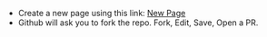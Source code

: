 * Create a new page using this link: [New Page](https://github.com/emad-elsaid/emad-elsaid.github.io/new/master)
* Github will ask you to fork the repo. Fork, Edit, Save, Open a PR.
